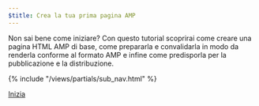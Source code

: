```yaml
---
$title: Crea la tua prima pagina AMP
---
```


Non sai bene come iniziare? Con questo tutorial scoprirai come creare una pagina HTML AMP di base, come prepararla e convalidarla in modo da renderla conforme al formato AMP e infine come predisporla per la pubblicazione e la distribuzione.

{% include "/views/partials/sub_nav.html" %}

<div class="prev-next-buttons">
<a class="button" href="/it/docs/getting_started/create/basic_markup.html"><span class="arrow-next">Inizia</span></a>
</div>

